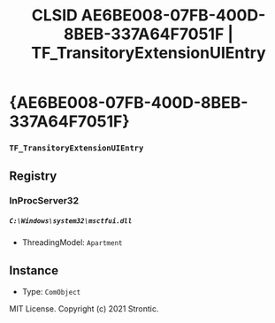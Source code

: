 ﻿---
title: "CLSID AE6BE008-07FB-400D-8BEB-337A64F7051F | TF_TransitoryExtensionUIEntry"
excerpt: What is COM-Object CLSID AE6BE008-07FB-400D-8BEB-337A64F7051F?
---

# {AE6BE008-07FB-400D-8BEB-337A64F7051F}

### `TF_TransitoryExtensionUIEntry`

## Registry


### InProcServer32

##### `C:\Windows\system32\msctfui.dll`
* ThreadingModel: `Apartment`

## Instance

* Type: `ComObject`

MIT License. Copyright (c) 2021 Strontic.


